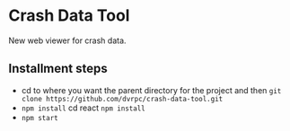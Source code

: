# Crash Data Tool
New web viewer for crash data.

## Installment steps
* cd to where you want the parent directory for the project and then `git clone https://github.com/dvrpc/crash-data-tool.git`
* `npm install` cd react `npm install`
* `npm start`